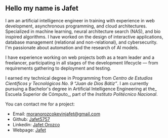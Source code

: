 ## Hello my name is Jafet

 I am an artificial intelligence engineer in training with
 experience in web development, asynchronous
 programming, and cloud architectures. Specialized in
 machine learning, neural architecture search (NAS), and bio
inspired algorithms. I have worked on the design of
 interactive applications, database management (relational
 and non-relational), and cybersecurity. I'm passionate about
 automation and the research of AI models.

I have experience working on web projects both as a team leader and a freelancer, 
participating in all stages of the development lifecycle — from requirements gathering to deployment and testing.

I earned my technical degree in Programming from _Centro de Estudios Científicos y Tecnológicos No. 9 “Juan de Dios Bátiz”_. 
I am currently pursuing a Bachelor's degree in Artificial Intelligence Engineering at the_ Escuela Superior de Cómputo_, 
part of the _Instituto Politécnico Nacional_.

 You can contact me for a project:

 * Email: moranorozcokevinjafet@gmail.com
 * Github: [Jafet5757](https://jafet5757.github.io/My-folder-update/)
 * Linkedin: [Jafet Orozco](https://www.linkedin.com/in/kevin-jafet-moran-orozco-692bb21a6/)
 * Webpage: [Jafet](https://jafet5757.github.io/My-folder-update/)
